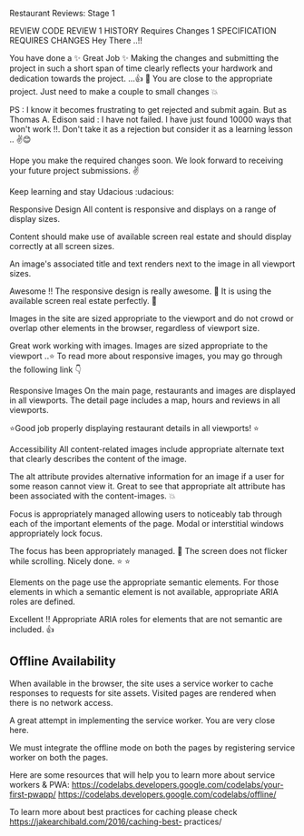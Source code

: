 Restaurant Reviews: Stage 1

REVIEW
CODE REVIEW  1
HISTORY
Requires Changes
1 SPECIFICATION REQUIRES CHANGES
Hey There ..!!

You have done a :sparkles: Great Job :sparkles:
Making the changes and submitting the project in such a short span of time clearly reflects your hardwork and dedication towards the project. ...:thumbsup: :clap:
You are close to the appropriate project. Just need to make a couple to small changes  :collision:

PS : I know it becomes frustrating to get rejected and submit again. But as Thomas A. Edison said :
I have not failed. I have just found 10000 ways that won't work !!. Don't take it as a rejection but consider it as a learning lesson .. ✌😊

Hope you make the required changes soon.
We look forward to receiving your future project submissions. ✌

Keep learning and stay Udacious 
:udacious:

Responsive Design
All content is responsive and displays on a range of display sizes.

Content should make use of available screen real estate and should display correctly at all screen sizes.

An image's associated title and text renders next to the image in all viewport sizes.

Awesome !!
The responsive design is really awesome. :star2:
It is using the available screen real estate perfectly. :clap:

Images in the site are sized appropriate to the viewport and do not crowd or overlap other elements in the browser, regardless of viewport size.

Great work working with images. Images are sized appropriate to the viewport ..:star:
To read more about responsive images, you may go through the following link :point_down:

Responsive Images
On the main page, restaurants and images are displayed in all viewports. The detail page includes a map, hours and reviews in all viewports.

⭐Good job properly displaying restaurant details in all viewports! ⭐

Accessibility
All content-related images include appropriate alternate text that clearly describes the content of the image.

The alt attribute provides alternative information for an image if a user for some reason cannot view it. Great to see that appropriate alt attribute has been associated with the content-images. :collision:

Focus is appropriately managed allowing users to noticeably tab through each of the important elements of the page. Modal or interstitial windows appropriately lock focus.

The focus has been appropriately managed. :tada: The screen does not flicker while scrolling. Nicely done. :star: :star:

Elements on the page use the appropriate semantic elements. For those elements in which a semantic element is not available, appropriate ARIA roles are defined.

Excellent !!
Appropriate ARIA roles for elements that are not semantic are included. :thumbsup:

## Offline Availability
When available in the browser, the site uses a service worker to cache responses to requests for site assets. Visited pages are rendered when there is no network access.

A great attempt in implementing the service worker. You are very close here.

We must integrate the offline mode on both the pages by registering service worker on both the pages.

Here are some resources that will help you to learn more about service workers & PWA:
https://codelabs.developers.google.com/codelabs/your-first-pwapp/
https://codelabs.developers.google.com/codelabs/offline/

To learn more about best practices for caching please check https://jakearchibald.com/2016/caching-best- practices/